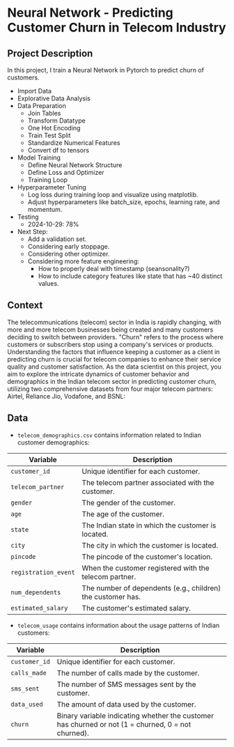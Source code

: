 # Neural Network - Predicting Customer Churn in Telecom Industry
## Project Description
In this project, I train a Neural Network in Pytorch to predict churn of customers. 
* Import Data
* Explorative Data Analysis
* Data Preparation
  * Join Tables
  * Transform Datatype
  * One Hot Encoding
  * Train Test Split
  * Standardize Numerical Features
  * Convert df to tensors
* Model Training
  * Define Neural Network Structure
  * Define Loss and Optimizer
  * Training Loop
* Hyperparameter Tuning
  * Log loss during training loop and visualize using matplotlib.
  * Adjust hyperparameters like batch_size, epochs, learning rate, and momentum.
* Testing
  * 2024-10-29: 78% 
* Next Step:
  * Add a validation set.
  * Considering early stoppage.
  * Considering other optimizer.
  * Considering more feature engineering:
    * How to properly deal with timestamp (seansonality?)
    * How to include category features like state that has ~40 distinct values. 

## Context
The telecommunications (telecom) sector in India is rapidly changing, with more and more telecom businesses being created and many customers deciding to switch between providers. "Churn" refers to the process where customers or subscribers stop using a company's services or products. Understanding the factors that influence keeping a customer as a client in predicting churn is crucial for telecom companies to enhance their service quality and customer satisfaction. As the data scientist on this project, you aim to explore the intricate dynamics of customer behavior and demographics in the Indian telecom sector in predicting customer churn, utilizing two comprehensive datasets from four major telecom partners: Airtel, Reliance Jio, Vodafone, and BSNL:

## Data
- `telecom_demographics.csv` contains information related to Indian customer demographics:

| Variable             | Description                                      |
|----------------------|--------------------------------------------------|
| `customer_id `         | Unique identifier for each customer.             |
| `telecom_partner `     | The telecom partner associated with the customer.|
| `gender `              | The gender of the customer.                      |
| `age `                 | The age of the customer.                         |
| `state`                | The Indian state in which the customer is located.|
| `city`                 | The city in which the customer is located.       |
| `pincode`              | The pincode of the customer's location.          |
| `registration_event` | When the customer registered with the telecom partner.|
| `num_dependents`      | The number of dependents (e.g., children) the customer has.|
| `estimated_salary`     | The customer's estimated salary.                 |

- `telecom_usage` contains information about the usage patterns of Indian customers:

| Variable   | Description                                                  |
|------------|--------------------------------------------------------------|
| `customer_id` | Unique identifier for each customer.                         |
| `calls_made` | The number of calls made by the customer.                    |
| `sms_sent`   | The number of SMS messages sent by the customer.             |
| `data_used`  | The amount of data used by the customer.                     |
| `churn`    | Binary variable indicating whether the customer has churned or not (1 = churned, 0 = not churned).|

